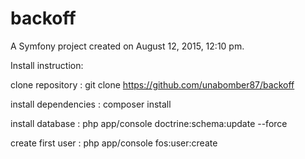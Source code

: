 backoff
=======

A Symfony project created on August 12, 2015, 12:10 pm.

Install instruction:

clone repository : git clone https://github.com/unabomber87/backoff

install dependencies : composer install

install database : php app/console doctrine:schema:update --force

create first user : php app/console fos:user:create <USERNAME>

